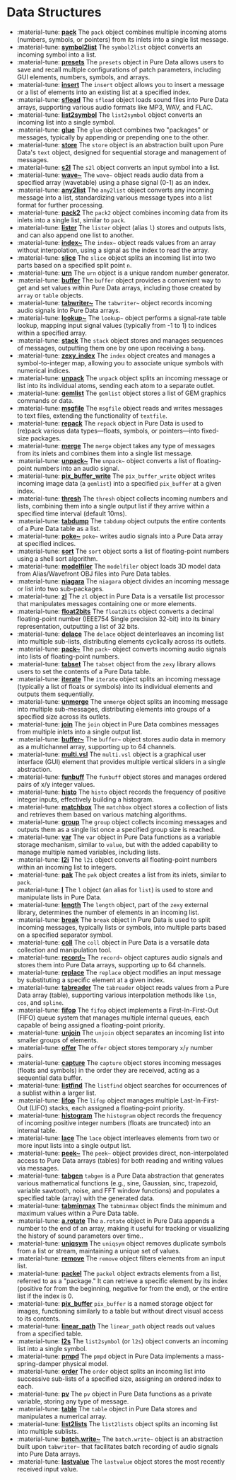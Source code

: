 # Data Structures

<div class="grid cards" markdown>

- :material-tune: [__pack__](pack.md) The `pack` object combines multiple incoming atoms (numbers, symbols, or pointers) from its inlets into a single list message.
- :material-tune: [__symbol2list__](symbol2list.md) The `symbol2list` object converts an incoming symbol into a list.
- :material-tune: [__presets__](presets.md) The `presets` object in Pure Data allows users to save and recall multiple configurations of patch parameters, including GUI elements, numbers, symbols, and arrays.
- :material-tune: [__insert__](insert.md) The `insert` object allows you to insert a message or a list of elements into an existing list at a specified index.
- :material-tune: [__sfload__](sfload.md) The `sfload` object loads sound files into Pure Data arrays, supporting various audio formats like MP3, WAV, and FLAC.
- :material-tune: [__list2symbol__](list2symbol.md) The `list2symbol` object converts an incoming list into a single symbol.
- :material-tune: [__glue__](glue.md) The `glue` object combines two "packages" or messages, typically by appending or prepending one to the other.
- :material-tune: [__store__](store.md) The `store` object is an abstraction built upon Pure Data's `text` object, designed for sequential storage and management of messages.
- :material-tune: [__s2l__](s2l.md) The `s2l` object converts an input symbol into a list.
- :material-tune: [__wave~__](wave~.md) The `wave~` object reads audio data from a specified array (wavetable) using a phase signal (0-1) as an index.
- :material-tune: [__any2list__](any2list.md) The `any2list` object converts any incoming message into a list, standardizing various message types into a list format for further processing.
- :material-tune: [__pack2__](pack2.md) The `pack2` object combines incoming data from its inlets into a single list, similar to `pack`.
- :material-tune: [__lister__](lister.md) The `lister` object (alias `l`) stores and outputs lists, and can also append one list to another.
- :material-tune: [__index~__](index~.md) The `index~` object reads values from an array without interpolation, using a signal as the index to read the array.
- :material-tune: [__slice__](slice.md) The `slice` object splits an incoming list into two parts based on a specified split point `n`.
- :material-tune: [__urn__](urn.md) The `urn` object is a unique random number generator.
- :material-tune: [__buffer__](buffer.md) The `buffer` object provides a convenient way to get and set values within Pure Data arrays, including those created by `array` or `table` objects.
- :material-tune: [__tabwriter~__](tabwriter~.md) The `tabwriter~` object records incoming audio signals into Pure Data arrays.
- :material-tune: [__lookup~__](lookup~.md) The `lookup~` object performs a signal-rate table lookup, mapping input signal values (typically from -1 to 1) to indices within a specified array.
- :material-tune: [__stack__](stack.md) The `stack` object stores and manages sequences of messages, outputting them one by one upon receiving a `bang`.
- :material-tune: [__zexy_index__](zexy_index.md) The `index` object creates and manages a symbol-to-integer map, allowing you to associate unique symbols with numerical indices.
- :material-tune: [__unpack__](unpack.md) The `unpack` object splits an incoming message or list into its individual atoms, sending each atom to a separate outlet.
- :material-tune: [__gemlist__](gemlist.md) The `gemlist` object stores a list of GEM graphics commands or data.
- :material-tune: [__msgfile__](msgfile.md) The `msgfile` object reads and writes messages to text files, extending the functionality of `textfile`.
- :material-tune: [__repack__](repack.md) The `repack` object in Pure Data is used to (re)pack various data types—floats, symbols, or pointers—into fixed-size packages.
- :material-tune: [__merge__](merge.md) The `merge` object takes any type of messages from its inlets and combines them into a single list message.
- :material-tune: [__unpack~__](unpack~.md) The `unpack~` object converts a list of floating-point numbers into an audio signal.
- :material-tune: [__pix_buffer_write__](pix_buffer_write.md) The `pix_buffer_write` object writes incoming image data (a `gemlist`) into a specified `pix_buffer` at a given index.
- :material-tune: [__thresh__](thresh.md) The `thresh` object collects incoming numbers and lists, combining them into a single output list if they arrive within a specified time interval (default 10ms).
- :material-tune: [__tabdump__](tabdump.md) The `tabdump` object outputs the entire contents of a Pure Data table as a list.
- :material-tune: [__poke~__](poke~.md) `poke~` writes audio signals into a Pure Data array at specified indices.
- :material-tune: [__sort__](sort.md) The `sort` object sorts a list of floating-point numbers using a shell sort algorithm.
- :material-tune: [__modelfiler__](modelfiler.md) The `modelfiler` object loads 3D model data from Alias/Wavefront OBJ files into Pure Data tables.
- :material-tune: [__niagara__](niagara.md) The `niagara` object divides an incoming message or list into two sub-packages.
- :material-tune: [__zl__](zl.md) The `zl` object in Pure Data is a versatile list processor that manipulates messages containing one or more elements.
- :material-tune: [__float2bits__](float2bits.md) The `float2bits` object converts a decimal floating-point number (IEEE754 Single precision 32-bit) into its binary representation, outputting a list of 32 bits.
- :material-tune: [__delace__](delace.md) The `delace` object deinterleaves an incoming list into multiple sub-lists, distributing elements cyclically across its outlets.
- :material-tune: [__pack~__](pack~.md) The `pack~` object converts incoming audio signals into lists of floating-point numbers.
- :material-tune: [__tabset__](tabset.md) The `tabset` object from the `zexy` library allows users to set the contents of a Pure Data table.
- :material-tune: [__iterate__](iterate.md) The `iterate` object splits an incoming message (typically a list of floats or symbols) into its individual elements and outputs them sequentially.
- :material-tune: [__unmerge__](unmerge.md) The `unmerge` object splits an incoming message into multiple sub-messages, distributing elements into groups of a specified size across its outlets.
- :material-tune: [__join__](join.md) The `join` object in Pure Data combines messages from multiple inlets into a single output list.
- :material-tune: [__buffer~__](buffer~.md) The `buffer~` object stores audio data in memory as a multichannel array, supporting up to 64 channels.
- :material-tune: [__multi.vsl__](multi.vsl.md) The `multi.vsl` object is a graphical user interface (GUI) element that provides multiple vertical sliders in a single abstraction.
- :material-tune: [__funbuff__](funbuff.md) The `funbuff` object stores and manages ordered pairs of x/y integer values.
- :material-tune: [__histo__](histo.md) The `histo` object records the frequency of positive integer inputs, effectively building a histogram.
- :material-tune: [__matchbox__](matchbox.md) The `matchbox` object stores a collection of lists and retrieves them based on various matching algorithms.
- :material-tune: [__group__](group.md) The `group` object collects incoming messages and outputs them as a single list once a specified group size is reached.
- :material-tune: [__var__](var.md) The `var` object in Pure Data functions as a variable storage mechanism, similar to `value`, but with the added capability to manage multiple named variables, including lists.
- :material-tune: [__l2i__](l2i.md) The `l2i` object converts all floating-point numbers within an incoming list to integers.
- :material-tune: [__pak__](pak.md) The `pak` object creates a list from its inlets, similar to `pack`.
- :material-tune: [__l__](l.md) The `l` object (an alias for `list`) is used to store and manipulate lists in Pure Data.
- :material-tune: [__length__](length.md) The `length` object, part of the `zexy` external library, determines the number of elements in an incoming list.
- :material-tune: [__break__](break.md) The `break` object in Pure Data is used to split incoming messages, typically lists or symbols, into multiple parts based on a specified separator symbol.
- :material-tune: [__coll__](coll.md) The `coll` object in Pure Data is a versatile data collection and manipulation tool.
- :material-tune: [__record~__](record~.md) The `record~` object captures audio signals and stores them into Pure Data arrays, supporting up to 64 channels.
- :material-tune: [__replace__](replace.md) The `replace` object modifies an input message by substituting a specific element at a given index.
- :material-tune: [__tabreader__](tabreader.md) The `tabreader` object reads values from a Pure Data array (table), supporting various interpolation methods like `lin`, `cos`, and `spline`.
- :material-tune: [__fifop__](fifop.md) The `fifop` object implements a First-In-First-Out (FIFO) queue system that manages multiple internal queues, each capable of being assigned a floating-point priority.
- :material-tune: [__unjoin__](unjoin.md) The `unjoin` object separates an incoming list into smaller groups of elements.
- :material-tune: [__offer__](offer.md) The `offer` object stores temporary `x`/`y` number pairs.
- :material-tune: [__capture__](capture.md) The `capture` object stores incoming messages (floats and symbols) in the order they are received, acting as a sequential data buffer.
- :material-tune: [__listfind__](listfind.md) The `listfind` object searches for occurrences of a sublist within a larger list.
- :material-tune: [__lifop__](lifop.md) The `lifop` object manages multiple Last-In-First-Out (LIFO) stacks, each assigned a floating-point priority.
- :material-tune: [__histogram__](histogram.md) The `histogram` object records the frequency of incoming positive integer numbers (floats are truncated) into an internal table.
- :material-tune: [__lace__](lace.md) The `lace` object interleaves elements from two or more input lists into a single output list.
- :material-tune: [__peek~__](peek~.md) The `peek~` object provides direct, non-interpolated access to Pure Data arrays (tables) for both reading and writing values via messages.
- :material-tune: [__tabgen__](tabgen.md) `tabgen` is a Pure Data abstraction that generates various mathematical functions (e.g., sine, Gaussian, sinc, trapezoid, variable sawtooth, noise, and FFT window functions) and populates a specified table (array) with the generated data.
- :material-tune: [__tabminmax__](tabminmax.md) The `tabminmax` object finds the minimum and maximum values within a Pure Data table.
- :material-tune: [__a.rotate__](a.rotate.md) The `a.rotate` object in Pure Data appends a number to the end of an array, making it useful for tracking or visualizing the history of sound parameters over time..
- :material-tune: [__uniqsym__](uniqsym.md) The `uniqsym` object removes duplicate symbols from a list or stream, maintaining a unique set of values.
- :material-tune: [__remove__](remove.md) The `remove` object filters elements from an input list.
- :material-tune: [__packel__](packel.md) The `packel` object extracts elements from a list, referred to as a "package." It can retrieve a specific element by its index (positive for from the beginning, negative for from the end), or the entire list if the index is 0.
- :material-tune: [__pix_buffer__](pix_buffer.md) `pix_buffer` is a named storage object for images, functioning similarly to a table but without direct visual access to its contents.
- :material-tune: [__linear_path__](linear_path.md) The `linear_path` object reads out values from a specified table.
- :material-tune: [__l2s__](l2s.md) The `list2symbol` (or `l2s`) object converts an incoming list into a single symbol.
- :material-tune: [__pmpd__](pmpd.md) The `pmpd` object in Pure Data implements a mass-spring-damper physical model.
- :material-tune: [__order__](order.md) The `order` object splits an incoming list into successive sub-lists of a specified size, assigning an ordered index to each.
- :material-tune: [__pv__](pv.md) The `pv` object in Pure Data functions as a private variable, storing any type of message.
- :material-tune: [__table__](table.md) The `table` object in Pure Data stores and manipulates a numerical array.
- :material-tune: [__list2lists__](list2lists.md) The `list2lists` object splits an incoming list into multiple sublists.
- :material-tune: [__batch.write~__](batch.write~.md) The `batch.write~` object is an abstraction built upon `tabwriter~` that facilitates batch recording of audio signals into Pure Data arrays.
- :material-tune: [__lastvalue__](lastvalue.md) The `lastvalue` object stores the most recently received input value.

</div>